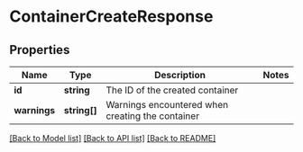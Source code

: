 # ContainerCreateResponse

## Properties
Name | Type | Description | Notes
------------ | ------------- | ------------- | -------------
**id** | **string** | The ID of the created container | 
**warnings** | **string[]** | Warnings encountered when creating the container | 

[[Back to Model list]](../README.md#documentation-for-models) [[Back to API list]](../README.md#documentation-for-api-endpoints) [[Back to README]](../README.md)


